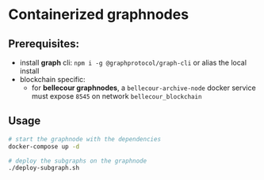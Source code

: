 # Containerized graphnodes

## Prerequisites:

- install **graph** cli: `npm i -g @graphprotocol/graph-cli` or alias the local install
- blockchain specific:
  - for **bellecour graphnodes**, a `bellecour-archive-node` docker service must expose `8545` on network `bellecour_blockchain`

## Usage

```sh
# start the graphnode with the dependencies
docker-compose up -d

# deploy the subgraphs on the graphnode
./deploy-subgraph.sh
```
